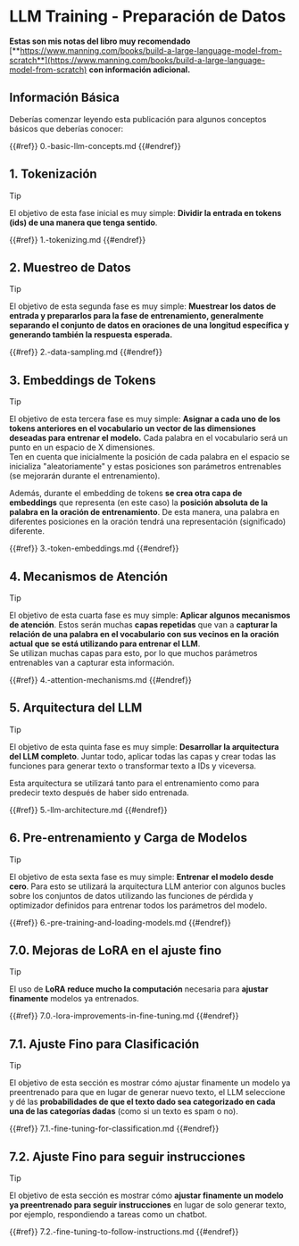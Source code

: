 # LLM Training - Preparación de Datos

**Estas son mis notas del libro muy recomendado** [**https://www.manning.com/books/build-a-large-language-model-from-scratch**](https://www.manning.com/books/build-a-large-language-model-from-scratch) **con información adicional.**

## Información Básica

Deberías comenzar leyendo esta publicación para algunos conceptos básicos que deberías conocer:

{{#ref}}
0.-basic-llm-concepts.md
{{#endref}}

## 1. Tokenización

> [!TIP]
> El objetivo de esta fase inicial es muy simple: **Dividir la entrada en tokens (ids) de una manera que tenga sentido**.

{{#ref}}
1.-tokenizing.md
{{#endref}}

## 2. Muestreo de Datos

> [!TIP]
> El objetivo de esta segunda fase es muy simple: **Muestrear los datos de entrada y prepararlos para la fase de entrenamiento, generalmente separando el conjunto de datos en oraciones de una longitud específica y generando también la respuesta esperada.**

{{#ref}}
2.-data-sampling.md
{{#endref}}

## 3. Embeddings de Tokens

> [!TIP]
> El objetivo de esta tercera fase es muy simple: **Asignar a cada uno de los tokens anteriores en el vocabulario un vector de las dimensiones deseadas para entrenar el modelo.** Cada palabra en el vocabulario será un punto en un espacio de X dimensiones.\
> Ten en cuenta que inicialmente la posición de cada palabra en el espacio se inicializa "aleatoriamente" y estas posiciones son parámetros entrenables (se mejorarán durante el entrenamiento).
>
> Además, durante el embedding de tokens **se crea otra capa de embeddings** que representa (en este caso) la **posición absoluta de la palabra en la oración de entrenamiento**. De esta manera, una palabra en diferentes posiciones en la oración tendrá una representación (significado) diferente.

{{#ref}}
3.-token-embeddings.md
{{#endref}}

## 4. Mecanismos de Atención

> [!TIP]
> El objetivo de esta cuarta fase es muy simple: **Aplicar algunos mecanismos de atención**. Estos serán muchas **capas repetidas** que van a **capturar la relación de una palabra en el vocabulario con sus vecinos en la oración actual que se está utilizando para entrenar el LLM**.\
> Se utilizan muchas capas para esto, por lo que muchos parámetros entrenables van a capturar esta información.

{{#ref}}
4.-attention-mechanisms.md
{{#endref}}

## 5. Arquitectura del LLM

> [!TIP]
> El objetivo de esta quinta fase es muy simple: **Desarrollar la arquitectura del LLM completo**. Juntar todo, aplicar todas las capas y crear todas las funciones para generar texto o transformar texto a IDs y viceversa.
>
> Esta arquitectura se utilizará tanto para el entrenamiento como para predecir texto después de haber sido entrenada.

{{#ref}}
5.-llm-architecture.md
{{#endref}}

## 6. Pre-entrenamiento y Carga de Modelos

> [!TIP]
> El objetivo de esta sexta fase es muy simple: **Entrenar el modelo desde cero**. Para esto se utilizará la arquitectura LLM anterior con algunos bucles sobre los conjuntos de datos utilizando las funciones de pérdida y optimizador definidos para entrenar todos los parámetros del modelo.

{{#ref}}
6.-pre-training-and-loading-models.md
{{#endref}}

## 7.0. Mejoras de LoRA en el ajuste fino

> [!TIP]
> El uso de **LoRA reduce mucho la computación** necesaria para **ajustar finamente** modelos ya entrenados.

{{#ref}}
7.0.-lora-improvements-in-fine-tuning.md
{{#endref}}

## 7.1. Ajuste Fino para Clasificación

> [!TIP]
> El objetivo de esta sección es mostrar cómo ajustar finamente un modelo ya preentrenado para que en lugar de generar nuevo texto, el LLM seleccione y dé las **probabilidades de que el texto dado sea categorizado en cada una de las categorías dadas** (como si un texto es spam o no).

{{#ref}}
7.1.-fine-tuning-for-classification.md
{{#endref}}

## 7.2. Ajuste Fino para seguir instrucciones

> [!TIP]
> El objetivo de esta sección es mostrar cómo **ajustar finamente un modelo ya preentrenado para seguir instrucciones** en lugar de solo generar texto, por ejemplo, respondiendo a tareas como un chatbot.

{{#ref}}
7.2.-fine-tuning-to-follow-instructions.md
{{#endref}}
